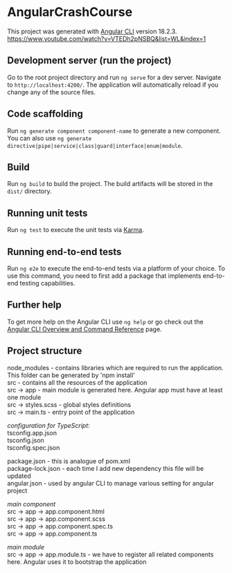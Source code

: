 # AngularCrashCourse

This project was generated with [Angular CLI](https://github.com/angular/angular-cli) version 18.2.3.  
https://www.youtube.com/watch?v=VTEDh2pNSBQ&list=WL&index=1

## Development server (run the project)

Go to the root project directory and run `ng serve` for a dev server. Navigate to `http://localhost:4200/`. The application will automatically reload if you change any of the source files.

## Code scaffolding

Run `ng generate component component-name` to generate a new component. You can also use `ng generate directive|pipe|service|class|guard|interface|enum|module`.

## Build

Run `ng build` to build the project. The build artifacts will be stored in the `dist/` directory.

## Running unit tests

Run `ng test` to execute the unit tests via [Karma](https://karma-runner.github.io).

## Running end-to-end tests

Run `ng e2e` to execute the end-to-end tests via a platform of your choice. To use this command, you need to first add a package that implements end-to-end testing capabilities.

## Further help

To get more help on the Angular CLI use `ng help` or go check out the [Angular CLI Overview and Command Reference](https://angular.dev/tools/cli) page.

## Project structure

node_modules - contains libraries which are required to run the application. This folder can be generated by 'npm install'  
src - contains all the resources of the application  
src -> app - main module is generated here. Angular app must have at least one module  
src -> styles.scss - global styles definitions  
src -> main.ts - entry point of the application  

_configuration for TypeScript:_  
tsconfig.app.json  
tsconfig.json  
tsconfig.spec.json  
  
package.json - this is analogue of pom.xml  
package-lock.json - each time I add new dependency this file will be updated  
angular.json - used by angular CLI to manage various setting for angular project  
  
_main component_  
src -> app -> app.component.html  
src -> app -> app.component.scss  
src -> app -> app.component.spec.ts  
src -> app -> app.component.ts  

_main module_  
src -> app -> app.module.ts - we have to register all related components here. Angular uses it to bootstrap the application  
